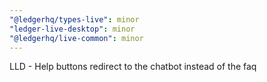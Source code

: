 ```yaml
---
"@ledgerhq/types-live": minor
"ledger-live-desktop": minor
"@ledgerhq/live-common": minor
---
```


LLD - Help buttons redirect to the chatbot instead of the faq

